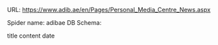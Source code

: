URL: https://www.adib.ae/en/Pages/Personal_Media_Centre_News.aspx

Spider name: adibae
DB Schema:

title
content
date